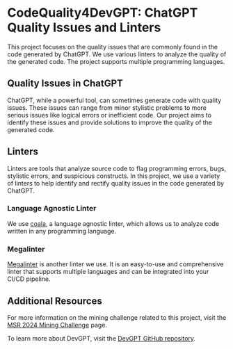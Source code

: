 # CodeQuality4DevGPT: ChatGPT Quality Issues and Linters

This project focuses on the quality issues that are commonly found in the code generated by ChatGPT. We use various linters to analyze the quality of the generated code. The project supports multiple programming languages.

## Quality Issues in ChatGPT

ChatGPT, while a powerful tool, can sometimes generate code with quality issues. These issues can range from minor stylistic problems to more serious issues like logical errors or inefficient code. Our project aims to identify these issues and provide solutions to improve the quality of the generated code.

## Linters

Linters are tools that analyze source code to flag programming errors, bugs, stylistic errors, and suspicious constructs. In this project, we use a variety of linters to help identify and rectify quality issues in the code generated by ChatGPT.

### Language Agnostic Linter

We use [coala](https://github.com/coala/coala), a language agnostic linter, which allows us to analyze code written in any programming language.

### Megalinter

[Megalinter](https://megalinter.io/latest/) is another linter we use. It is an easy-to-use and comprehensive linter that supports multiple languages and can be integrated into your CI/CD pipeline.

## Additional Resources

For more information on the mining challenge related to this project, visit the [MSR 2024 Mining Challenge](https://2024.msrconf.org/track/msr-2024-mining-challenge#challenge) page.

To learn more about DevGPT, visit the [DevGPT GitHub repository](https://github.com/NAIST-SE/DevGPT).